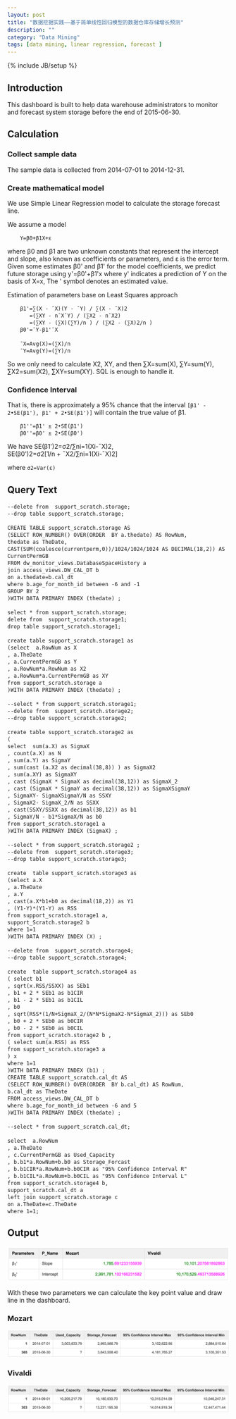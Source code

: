 ```yaml
---
layout: post
title: "数据挖掘实践——基于简单线性回归模型的数据仓库存储增长预测"
description: ""
category: "Data Mining"
tags: [data mining, linear regression, forecast ]
---
```

{% include JB/setup %}

## Introduction

This dashboard is built to help data warehouse administrators to monitor and forecast system storage before the end of 2015-06-30. 

<!-- more -->

## Calculation

### Collect sample data
The sample data is collected from 2014-07-01 to 2014-12-31.

### Create mathematical model
We use Simple Linear Regression model to calculate the storage forecast line. 

We assume a model    

        Y=β0+β1X+ε

where β0 and β1 are two unknown constants that represent the intercept and slope, also known as coefficients or parameters, and ε is  the error term.
Given some estimates β0' and β1' for the model coefficients, we predict future storage using y'=β0'+β1'x
where y' indicates a prediction of Y on the basis of X=x, The ' symbol denotes an estimated value.

Estimation of parameters base on Least Squares approach

        β1'=∑(X - ¯X)(Y - ¯Y) / ∑(X - ¯X)2
           =(∑XY - n¯X¯Y) / (∑X2 - n¯X2)
           =(∑XY - (∑X)(∑Y)/n ) / (∑X2 - (∑X)2/n )
        β0'=¯Y-β1'¯X

        ¯X=Avg(X)=(∑X)/n
        ¯Y=Avg(Y)=(∑Y)/n

So we only need to calculate X2, XY, and then ∑X=sum(X), ∑Y=sum(Y), ∑X2=sum(X2), ∑XY=sum(XY). SQL is enough to handle it.

### Confidence Interval
That is, there is approximately a 95% chance that the interval `[β1' - 2•SE(β1'), β1' + 2•SE(β1')]` will contain the true value of β1.

        β1''=β1' ± 2•SE(β1')
        β0''=β0' ± 2•SE(β0')

We have 
        SE(β1')2=σ2/∑ni=1(Xi-¯X)2,  
        SE(β0')2=σ2[1/n + ¯X2/∑ni=1(Xi-¯X)2]  

where `σ2=Var(ε)`

## Query Text

```
--delete from  support_scratch.storage;
--drop table support_scratch.storage;

CREATE TABLE support_scratch.storage AS
(SELECT ROW_NUMBER() OVER(ORDER  BY a.thedate) AS RowNum,
thedate as TheDate, 
CAST(SUM(coalesce(currentperm,0))/1024/1024/1024 AS DECIMAL(18,2)) AS CurrentPermGB
FROM dw_monitor_views.DatabaseSpaceHistory a
join access_views.DW_CAL_DT b
on a.thedate=b.cal_dt
where b.age_for_month_id between -6 and -1
GROUP BY 2
)WITH DATA PRIMARY INDEX (thedate) ;

select * from support_scratch.storage;
delete from  support_scratch.storage1;
drop table support_scratch.storage1;

create table support_scratch.storage1 as 
(select  a.RowNum as X
, a.TheDate
, a.CurrentPermGB as Y
, a.RowNum*a.RowNum as X2
, a.RowNum*a.CurrentPermGB as XY
from support_scratch.storage a
)WITH DATA PRIMARY INDEX (thedate) ;

--select * from support_scratch.storage1;
--delete from  support_scratch.storage2;
--drop table support_scratch.storage2;

create table support_scratch.storage2 as 
(
select  sum(a.X) as SigmaX
, count(a.X) as N
, sum(a.Y) as SigmaY
, sum(cast (a.X2 as decimal(38,8)) ) as SigmaX2
, sum(a.XY) as SigmaXY
, cast (SigmaX * SigmaX as decimal(38,12)) as SigmaX_2
, cast (SigmaX * SigmaY as decimal(38,12)) as SigmaXSigmaY
, SigmaXY- SigmaXSigmaY/N as SSXY
, SigmaX2- SigmaX_2/N as SSXX
, cast(SSXY/SSXX as decimal(38,12)) as b1
, SigmaY/N - b1*SigmaX/N as b0
from support_scratch.storage1 a
)WITH DATA PRIMARY INDEX (SigmaX) ;

--select * from support_scratch.storage2 ;
--delete from  support_scratch.storage3;
--drop table support_scratch.storage3;

create  table support_scratch.storage3 as 
(select a.X
, a.TheDate
, a.Y
, cast(a.X*b1+b0 as decimal(18,2)) as Y1
, (Y1-Y)*(Y1-Y) as RSS
from support_scratch.storage1 a,
support_Scratch.storage2 b
where 1=1
)WITH DATA PRIMARY INDEX (X) ;

--delete from  support_scratch.storage4;
--drop table support_scratch.storage4;

create  table support_scratch.storage4 as 
( select b1
, sqrt(x.RSS/SSXX) as SEb1
, b1 + 2 * SEb1 as b1CIR
, b1 - 2 * SEb1 as b1CIL
, b0
, sqrt(RSS*(1/N+SigmaX_2/(N*N*SigmaX2-N*SigmaX_2))) as SEb0
, b0 + 2 * SEb0 as b0CIR
, b0 - 2 * SEb0 as b0CIL
from support_scratch.storage2 b ,
( select sum(a.RSS) as RSS
from support_scratch.storage3 a
) x
where 1=1
)WITH DATA PRIMARY INDEX (b1) ;
CREATE TABLE support_scratch.cal_dt AS
(SELECT ROW_NUMBER() OVER(ORDER  BY b.cal_dt) AS RowNum,
b.cal_dt as TheDate
FROM access_views.DW_CAL_DT b
where b.age_for_month_id between -6 and 5
)WITH DATA PRIMARY INDEX (thedate) ;

--select * from support_scratch.cal_dt;

select  a.RowNum
, a.TheDate
, c.CurrentPermGB as Used_Capacity
, b.b1*a.RowNum+b.b0 as Storage_Forcast
, b.b1CIR*a.RowNum+b.b0CIR as "95% Confidence Interval R"
, b.b1CIL*a.RowNum+b.b0CIL as "95% Confidence Interval L"
from support_scratch.storage4 b,
support_scratch.cal_dt a
left join support_scratch.storage c
on a.TheDate=c.TheDate
where 1=1;
```

## Output

![Image of output](https://github.com/lionelcao/lionelcao.github.io/blob/master/images/capaforecast1.png)

With these two parameters we can calculate the key point value and draw line in the dashboard.

### Mozart

![Image of output](https://github.com/lionelcao/lionelcao.github.io/blob/master/images/capaforecast2.png)

### Vivaldi

![Image of output](https://github.com/lionelcao/lionelcao.github.io/blob/master/images/capaforecast3.png)
